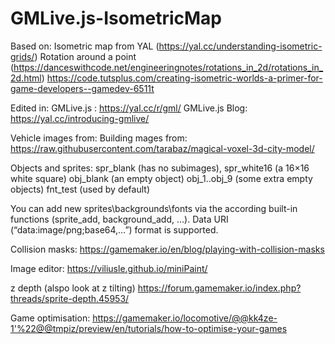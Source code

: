 # GMLive.js-IsometricMap

Based on:
 Isometric map from YAL (https://yal.cc/understanding-isometric-grids/)
 Rotation around a point (https://danceswithcode.net/engineeringnotes/rotations_in_2d/rotations_in_2d.html)
 https://code.tutsplus.com/creating-isometric-worlds-a-primer-for-game-developers--gamedev-6511t

Edited in:
 GMLive.js : https://yal.cc/r/gml/
 GMLive.js Blog: https://yal.cc/introducing-gmlive/

Vehicle images from: 
Building mages from: https://raw.githubusercontent.com/tarabaz/magical-voxel-3d-city-model/

Objects and sprites:
spr_blank (has no subimages), 
spr_white16 (a 16×16 white square)
obj_blank (an empty object)
obj_1..obj_9 (some extra empty objects)
fnt_test (used by default)

You can add new sprites\backgrounds\fonts via the according built-in functions (sprite_add, background_add, …). Data URI (“data:image/png;base64,…”) format is supported.

Collision masks:
https://gamemaker.io/en/blog/playing-with-collision-masks

Image editor:
https://viliusle.github.io/miniPaint/

z depth (alspo look at z tilting)
https://forum.gamemaker.io/index.php?threads/sprite-depth.45953/

Game optimisation:
https://gamemaker.io/locomotive/@@kk4ze-1'%22@@tmpiz/preview/en/tutorials/how-to-optimise-your-games
